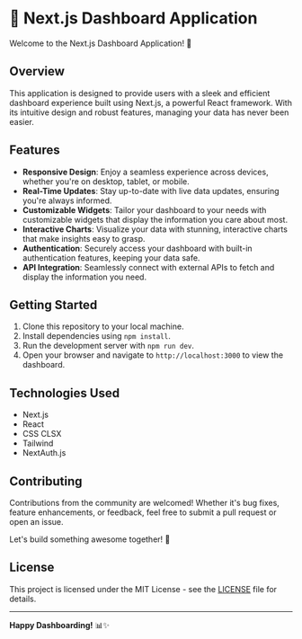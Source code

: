 # 🚀 Next.js Dashboard Application

Welcome to the Next.js Dashboard Application! 🎉

## Overview
This application is designed to provide users with a sleek and efficient dashboard experience built using Next.js, a powerful React framework. With its intuitive design and robust features, managing your data has never been easier.

## Features
- **Responsive Design**: Enjoy a seamless experience across devices, whether you're on desktop, tablet, or mobile.
- **Real-Time Updates**: Stay up-to-date with live data updates, ensuring you're always informed.
- **Customizable Widgets**: Tailor your dashboard to your needs with customizable widgets that display the information you care about most.
- **Interactive Charts**: Visualize your data with stunning, interactive charts that make insights easy to grasp.
- **Authentication**: Securely access your dashboard with built-in authentication features, keeping your data safe.
- **API Integration**: Seamlessly connect with external APIs to fetch and display the information you need.

## Getting Started
1. Clone this repository to your local machine.
2. Install dependencies using `npm install`.
3. Run the development server with `npm run dev`.
4. Open your browser and navigate to `http://localhost:3000` to view the dashboard.

## Technologies Used
- Next.js
- React
- CSS CLSX
- Tailwind
- NextAuth.js

## Contributing
Contributions from the community are welcomed! Whether it's bug fixes, feature enhancements, or feedback, feel free to submit a pull request or open an issue.

Let's build something awesome together! 💪

## License
This project is licensed under the MIT License - see the [LICENSE](LICENSE) file for details.

---

**Happy Dashboarding!** 📊✨
